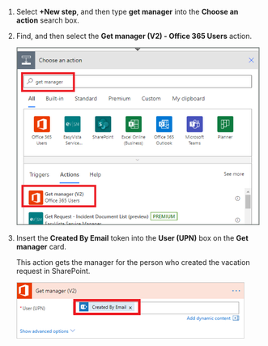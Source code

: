 1. Select **+New step**, and then type **get manager** into the **Choose an action** search box.
3. Find, and then select the **Get manager (V2) - Office 365 Users** action.

    ![select office users](media/modern-approvals/add-get-manager-action.png)
4. Insert the **Created By Email** token into the **User (UPN)** box on the **Get manager** card.

    This action gets the manager for the person who created the vacation request in SharePoint.

    ![get manager config](media/modern-approvals/get-manager-card.png)

